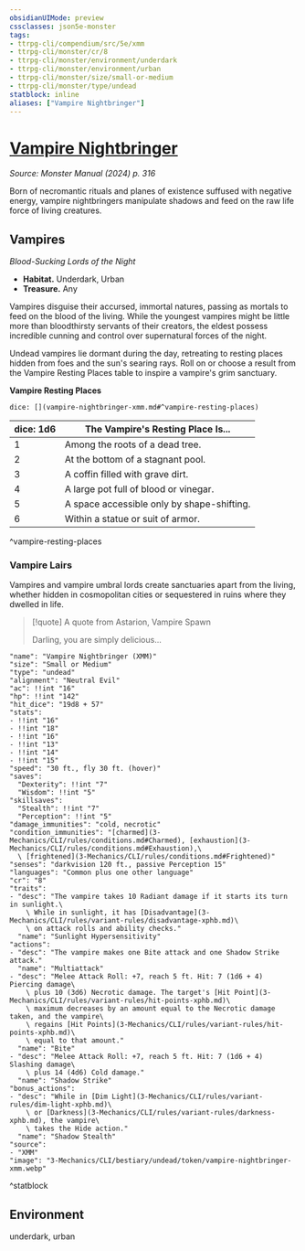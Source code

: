 ```yaml
---
obsidianUIMode: preview
cssclasses: json5e-monster
tags:
- ttrpg-cli/compendium/src/5e/xmm
- ttrpg-cli/monster/cr/8
- ttrpg-cli/monster/environment/underdark
- ttrpg-cli/monster/environment/urban
- ttrpg-cli/monster/size/small-or-medium
- ttrpg-cli/monster/type/undead
statblock: inline
aliases: ["Vampire Nightbringer"]
---
```

# [Vampire Nightbringer](3-Mechanics\CLI\bestiary\undead/vampire-nightbringer-xmm.md)
*Source: Monster Manual (2024) p. 316*  

Born of necromantic rituals and planes of existence suffused with negative energy, vampire nightbringers manipulate shadows and feed on the raw life force of living creatures.

## Vampires

*Blood-Sucking Lords of the Night*

- **Habitat.** Underdark, Urban  
- **Treasure.** Any  

Vampires disguise their accursed, immortal natures, passing as mortals to feed on the blood of the living. While the youngest vampires might be little more than bloodthirsty servants of their creators, the eldest possess incredible cunning and control over supernatural forces of the night.

Undead vampires lie dormant during the day, retreating to resting places hidden from foes and the sun's searing rays. Roll on or choose a result from the Vampire Resting Places table to inspire a vampire's grim sanctuary.

**Vampire Resting Places**

`dice: [](vampire-nightbringer-xmm.md#^vampire-resting-places)`

| dice: 1d6 | The Vampire's Resting Place Is... |
|-----------|-----------------------------------|
| 1 | Among the roots of a dead tree. |
| 2 | At the bottom of a stagnant pool. |
| 3 | A coffin filled with grave dirt. |
| 4 | A large pot full of blood or vinegar. |
| 5 | A space accessible only by shape-shifting. |
| 6 | Within a statue or suit of armor. |
^vampire-resting-places

### Vampire Lairs

Vampires and vampire umbral lords create sanctuaries apart from the living, whether hidden in cosmopolitan cities or sequestered in ruins where they dwelled in life.

> [!quote] A quote from Astarion, Vampire Spawn  
> 
> Darling, you are simply delicious...


```statblock
"name": "Vampire Nightbringer (XMM)"
"size": "Small or Medium"
"type": "undead"
"alignment": "Neutral Evil"
"ac": !!int "16"
"hp": !!int "142"
"hit_dice": "19d8 + 57"
"stats":
- !!int "16"
- !!int "18"
- !!int "16"
- !!int "13"
- !!int "14"
- !!int "15"
"speed": "30 ft., fly 30 ft. (hover)"
"saves":
  "Dexterity": !!int "7"
  "Wisdom": !!int "5"
"skillsaves":
  "Stealth": !!int "7"
  "Perception": !!int "5"
"damage_immunities": "cold, necrotic"
"condition_immunities": "[charmed](3-Mechanics/CLI/rules/conditions.md#Charmed), [exhaustion](3-Mechanics/CLI/rules/conditions.md#Exhaustion),\
  \ [frightened](3-Mechanics/CLI/rules/conditions.md#Frightened)"
"senses": "darkvision 120 ft., passive Perception 15"
"languages": "Common plus one other language"
"cr": "8"
"traits":
- "desc": "The vampire takes 10 Radiant damage if it starts its turn in sunlight.\
    \ While in sunlight, it has [Disadvantage](3-Mechanics/CLI/rules/variant-rules/disadvantage-xphb.md)\
    \ on attack rolls and ability checks."
  "name": "Sunlight Hypersensitivity"
"actions":
- "desc": "The vampire makes one Bite attack and one Shadow Strike attack."
  "name": "Multiattack"
- "desc": "Melee Attack Roll: +7, reach 5 ft. Hit: 7 (1d6 + 4) Piercing damage\
    \ plus 10 (3d6) Necrotic damage. The target's [Hit Point](3-Mechanics/CLI/rules/variant-rules/hit-points-xphb.md)\
    \ maximum decreases by an amount equal to the Necrotic damage taken, and the vampire\
    \ regains [Hit Points](3-Mechanics/CLI/rules/variant-rules/hit-points-xphb.md)\
    \ equal to that amount."
  "name": "Bite"
- "desc": "Melee Attack Roll: +7, reach 5 ft. Hit: 7 (1d6 + 4) Slashing damage\
    \ plus 14 (4d6) Cold damage."
  "name": "Shadow Strike"
"bonus_actions":
- "desc": "While in [Dim Light](3-Mechanics/CLI/rules/variant-rules/dim-light-xphb.md)\
    \ or [Darkness](3-Mechanics/CLI/rules/variant-rules/darkness-xphb.md), the vampire\
    \ takes the Hide action."
  "name": "Shadow Stealth"
"source":
- "XMM"
"image": "3-Mechanics/CLI/bestiary/undead/token/vampire-nightbringer-xmm.webp"
```
^statblock

## Environment

underdark, urban